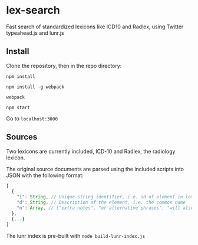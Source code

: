 # lex-search
Fast search of standardized lexicons like ICD10 and Radlex, using Twitter typeahead.js and lunr.js

## Install
Clone the repository, then in the repo directory:

`npm install` 

`npm install -g webpack`

`webpack`

`npm start`

Go to `localhost:3000`

## Sources
Two lexicons are currently included, ICD-10 and Radlex, the radiology lexicon.

The original source documents are parsed using the included scripts into JSON with the following format:
```js
[
  {
    "i": String, // Unique string identifier, i.e. id of element in lexicon
    "d": String, // Description of the element, i.e. the common name
    "n": Array, // ["extra notes", "or alternative phrases", "will also be indexed for search"]
  },
  {...}
]
```
The lunr index is pre-built with `node build-lunr-index.js`
